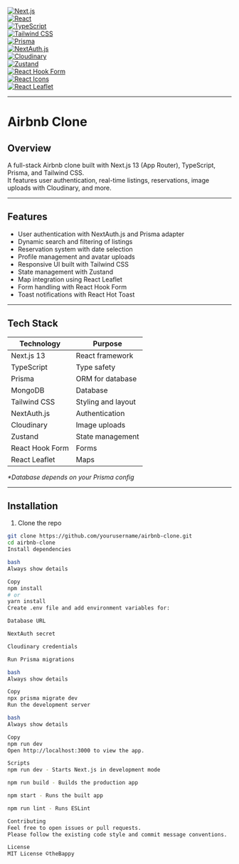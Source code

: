 


[![Next.js](https://img.shields.io/badge/Next.js-000000?style=for-the-badge&logo=next.js&logoColor=white)](https://nextjs.org/)  
[![React](https://img.shields.io/badge/React-61DAFB?style=for-the-badge&logo=react&logoColor=black)](https://reactjs.org/)  
[![TypeScript](https://img.shields.io/badge/TypeScript-3178C6?style=for-the-badge&logo=typescript&logoColor=white)](https://www.typescriptlang.org/)  
[![Tailwind CSS](https://img.shields.io/badge/Tailwind_CSS-06B6D4?style=for-the-badge&logo=tailwind-css&logoColor=white)](https://tailwindcss.com/)  
[![Prisma](https://img.shields.io/badge/Prisma-2D3748?style=for-the-badge&logo=prisma&logoColor=blue)](https://www.prisma.io/)  
[![NextAuth.js](https://img.shields.io/badge/NextAuth.js-000000?style=for-the-badge&logo=nextauthdotjs&logoColor=white)](https://next-auth.js.org/)  
[![Cloudinary](https://img.shields.io/badge/Cloudinary-405DE6?style=for-the-badge&logo=cloudinary&logoColor=white)](https://cloudinary.com/)  
[![Zustand](https://img.shields.io/badge/Zustand-000000?style=for-the-badge&logo=zustand&logoColor=white)](https://github.com/pmndrs/zustand)  
[![React Hook Form](https://img.shields.io/badge/React_Hook_Form-EC5990?style=for-the-badge&logo=reacthookform&logoColor=white)](https://react-hook-form.com/)  
[![React Icons](https://img.shields.io/badge/React_Icons-61DAFB?style=for-the-badge&logo=react&logoColor=black)](https://react-icons.github.io/react-icons/)  
[![React Leaflet](https://img.shields.io/badge/React_Leaflet-3DDC84?style=for-the-badge&logo=react&logoColor=black)](https://react-leaflet.js.org/)

---
# Airbnb Clone
## Overview

A full-stack Airbnb clone built with Next.js 13 (App Router), TypeScript, Prisma, and Tailwind CSS.  
It features user authentication, real-time listings, reservations, image uploads with Cloudinary, and more.

---

## Features

- User authentication with NextAuth.js and Prisma adapter  
- Dynamic search and filtering of listings  
- Reservation system with date selection  
- Profile management and avatar uploads  
- Responsive UI built with Tailwind CSS  
- State management with Zustand  
- Map integration using React Leaflet  
- Form handling with React Hook Form  
- Toast notifications with React Hot Toast

---

## Tech Stack

| Technology       | Purpose                |
|------------------|------------------------|
| Next.js 13       | React framework        |
| TypeScript       | Type safety            |
| Prisma           | ORM for database       |
| MongoDB         | Database              |
| Tailwind CSS     | Styling and layout     |
| NextAuth.js      | Authentication         |
| Cloudinary       | Image uploads          |
| Zustand          | State management       |
| React Hook Form  | Forms                  |
| React Leaflet    | Maps                   |

_\*Database depends on your Prisma config_

---

## Installation

1. Clone the repo  
```bash
git clone https://github.com/yourusername/airbnb-clone.git
cd airbnb-clone
Install dependencies

bash
Always show details

Copy
npm install
# or
yarn install
Create .env file and add environment variables for:

Database URL

NextAuth secret

Cloudinary credentials

Run Prisma migrations

bash
Always show details

Copy
npx prisma migrate dev
Run the development server

bash
Always show details

Copy
npm run dev
Open http://localhost:3000 to view the app.

Scripts
npm run dev - Starts Next.js in development mode

npm run build - Builds the production app

npm start - Runs the built app

npm run lint - Runs ESLint

Contributing
Feel free to open issues or pull requests.
Please follow the existing code style and commit message conventions.

License
MIT License ©theBappy